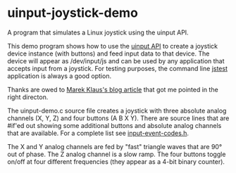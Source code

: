 # uinput-joystick-demo

A program that simulates a Linux joystick using the uinput API.

This demo program shows how to use the [uinput API](https://www.kernel.org/doc/html/v4.12/input/uinput.html) to create a joystick device instance (with buttons) and feed input data to that device.  The device will appear as /dev/input/js<N> and can be used by any application that accepts input from a joystick.  For testing purposes, the command line [jstest](https://linux.die.net/man/1/jstest) application is always a good option.

Thanks are owed to [Marek Klaus's blog article](https://blog.marekkraus.sk/c/linuxs-uinput-usage-tutorial-virtual-gamepad/) that got me pointed in the right directon.

The uinput-demo.c source file creates a joystick with three absolute analog channels (X, Y, Z) and four buttons (A B X Y).  There are source lines that are #if'ed out showing some additional buttons and absolute analog channels that are available.  For a complete list see [input-event-codes.h](https://github.com/torvalds/linux/blob/master/include/uapi/linux/input-event-codes.h).

The X and Y analog channels are fed by "fast" triangle waves that are 90° out of phase.  The Z analog channel is a slow ramp.  The four buttons toggle on/off at four different frequencies (they appear as a 4-bit binary counter).
